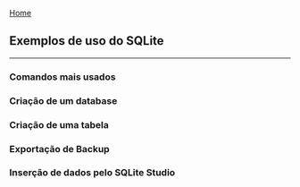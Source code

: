 [Home](Configuração/README)

## Exemplos de uso do SQLite
---
### Comandos mais usados
### Criação de um database
### Criação de uma tabela
### Exportação de Backup
### Inserção de dados pelo SQLite Studio

